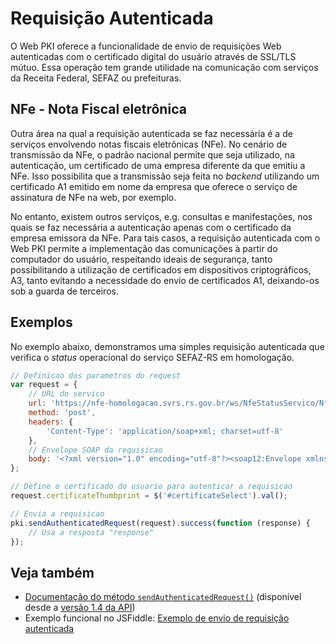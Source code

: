 # Requisição Autenticada

O Web PKI oferece a funcionalidade de envio de requisições Web autenticadas com o certificado digital do usuário através de SSL/TLS mútuo.
Essa operação tem grande utilidade na comunicação com serviços da Receita Federal, SEFAZ ou prefeituras.

## NFe - Nota Fiscal eletrônica

Outra área na qual a requisição autenticada se faz necessária é a de serviços envolvendo notas fiscais eletrônicas (NFe).
No cenário de transmissão da NFe, o padrão nacional permite que seja utilizado, na autenticação, um certificado de uma empresa diferente da que emitiu a NFe.
Isso possibilita que a transmissão seja feita no *backend* utilizando um certificado A1 emitido em nome da empresa que oferece o serviço de assinatura de NFe na web, por exemplo.

No entanto, existem outros serviços, e.g. consultas e manifestações, nos quais se faz necessária a autenticação apenas com o certificado da empresa emissora da NFe.
Para tais casos, a requisição autenticada com o Web PKI permite a implementação das comunicações à partir do computador do usuário, respeitando ideais de segurança, tanto possibilitando a utilização de certificados em dispositivos criptográficos, A3, tanto evitando a necessidade do envio de certificados A1, deixando-os sob a guarda de terceiros.

## Exemplos

No exemplo abaixo, demonstramos uma simples requisição autenticada que verifica o *status* operacional do serviço SEFAZ-RS em homologação.

```js
// Definicao dos parametros do request
var request = {
	// URL do servico
	url: 'https://nfe-homologacao.svrs.rs.gov.br/ws/NfeStatusServico/NfeStatusServico4.asmx',
	method: 'post',
	headers: {
		'Content-Type': 'application/soap+xml; charset=utf-8'
	},
	// Envelope SOAP da requisicao
	body: '<?xml version="1.0" encoding="utf-8"?><soap12:Envelope xmlns:xsi="http://www.w3.org/2001/XMLSchema-instance" xmlns:xsd="http://www.w3.org/2001/XMLSchema" xmlns:soap12="http://www.w3.org/2003/05/soap-envelope"><soap12:Body><nfeDadosMsg xmlns="http://www.portalfiscal.inf.br/nfe/wsdl/NFeStatusServico4"><consStatServ xmlns="http://www.portalfiscal.inf.br/nfe" versao="4.00"><tpAmb>2</tpAmb><cUF>53</cUF><xServ>STATUS</xServ></consStatServ></nfeDadosMsg></soap12:Body></soap12:Envelope>'
};

// Define o certificado do usuario para autenticar a requisicao 
request.certificateThumbprint = $('#certificateSelect').val();

// Envia a requisicao
pki.sendAuthenticatedRequest(request).success(function (response) {
	// Usa a resposta "response"
});

```

## Veja também

* [Documentação do método `sendAuthenticatedRequest()`](https://docs.lacunasoftware.com/content/typedocs/web-pki/classes/_lacuna_web_pki_d_.lacunawebpki.html#sendauthenticatedrequest) (disponível desde a [versão 1.4 da API](api-reference/versions#v1-4))
* Exemplo funcional no JSFiddle: [Exemplo de envio de requisição autenticada](https://jsfiddle.net/LacunaSoftware/3cv5xjov/)